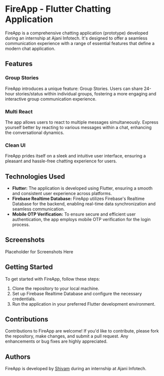 # FireApp - Flutter Chatting Application

FireApp is a comprehensive chatting application (prototype) developed during an internship at Ajani Infotech. It's designed to offer a seamless communication experience with a range of essential features that define a modern chat application.

## Features

### Group Stories
FireApp introduces a unique feature: Group Stories. Users can share 24-hour stories/status within individual groups, fostering a more engaging and interactive group communication experience.

### Multi React
The app allows users to react to multiple messages simultaneously. Express yourself better by reacting to various messages within a chat, enhancing the conversational dynamics.

### Clean UI
FireApp prides itself on a sleek and intuitive user interface, ensuring a pleasant and hassle-free chatting experience for users.

## Technologies Used

- **Flutter:** The application is developed using Flutter, ensuring a smooth and consistent user experience across platforms.
- **Firebase Realtime Database:** FireApp utilizes Firebase's Realtime Database for the backend, enabling real-time data synchronization and seamless communication.
- **Mobile OTP Verification:** To ensure secure and efficient user authentication, the app employs mobile OTP verification for the login process.

## Screenshots

<!-- Include screenshots of your application -->
Placeholder for Screenshots Here


## Getting Started

To get started with FireApp, follow these steps:

1. Clone the repository to your local machine.
2. Set up Firebase Realtime Database and configure the necessary credentials.
3. Run the application in your preferred Flutter development environment.

## Contributions

Contributions to FireApp are welcome! If you'd like to contribute, please fork the repository, make changes, and submit a pull request. Any enhancements or bug fixes are highly appreciated.

## Authors

FireApp is developed by [Shivam](https://github.com/mavihS-0) during an internship at Ajani Infotech.


